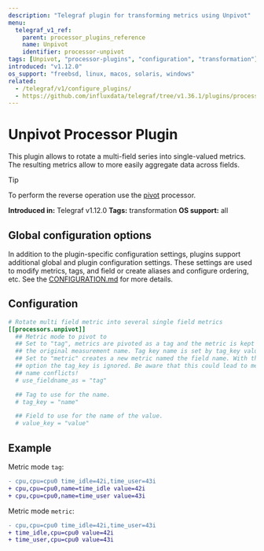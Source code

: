 ```yaml
---
description: "Telegraf plugin for transforming metrics using Unpivot"
menu:
  telegraf_v1_ref:
    parent: processor_plugins_reference
    name: Unpivot
    identifier: processor-unpivot
tags: [Unpivot, "processor-plugins", "configuration", "transformation"]
introduced: "v1.12.0"
os_support: "freebsd, linux, macos, solaris, windows"
related:
  - /telegraf/v1/configure_plugins/
  - https://github.com/influxdata/telegraf/tree/v1.36.1/plugins/processors/unpivot/README.md, Unpivot Plugin Source
---
```


# Unpivot Processor Plugin

This plugin allows to rotate a multi-field series into single-valued metrics.
The resulting metrics allow to more easily aggregate data across fields.

> [!TIP]
> To perform the reverse operation use the [pivot](/telegraf/v1/plugins/#processor-pivot) processor.

**Introduced in:** Telegraf v1.12.0
**Tags:** transformation
**OS support:** all

[pivot]: /plugins/processors/pivot/README.md

## Global configuration options <!-- @/docs/includes/plugin_config.md -->

In addition to the plugin-specific configuration settings, plugins support
additional global and plugin configuration settings. These settings are used to
modify metrics, tags, and field or create aliases and configure ordering, etc.
See the [CONFIGURATION.md](/telegraf/v1/configuration/#plugins) for more details.

[CONFIGURATION.md]: ../../../docs/CONFIGURATION.md#plugins

## Configuration

```toml @sample.conf
# Rotate multi field metric into several single field metrics
[[processors.unpivot]]
  ## Metric mode to pivot to
  ## Set to "tag", metrics are pivoted as a tag and the metric is kept as
  ## the original measurement name. Tag key name is set by tag_key value.
  ## Set to "metric" creates a new metric named the field name. With this
  ## option the tag_key is ignored. Be aware that this could lead to metric
  ## name conflicts!
  # use_fieldname_as = "tag"

  ## Tag to use for the name.
  # tag_key = "name"

  ## Field to use for the name of the value.
  # value_key = "value"
```

## Example

Metric mode `tag`:

```diff
- cpu,cpu=cpu0 time_idle=42i,time_user=43i
+ cpu,cpu=cpu0,name=time_idle value=42i
+ cpu,cpu=cpu0,name=time_user value=43i
```

Metric mode `metric`:

```diff
- cpu,cpu=cpu0 time_idle=42i,time_user=43i
+ time_idle,cpu=cpu0 value=42i
+ time_user,cpu=cpu0 value=43i
```
